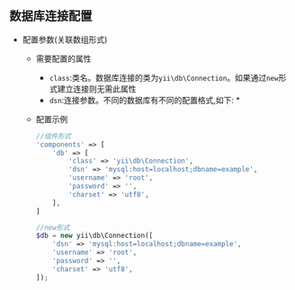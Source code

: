 ## 数据库连接配置
* 配置参数(关联数组形式)
    * 需要配置的属性
        * `class`:类名。数据库连接的类为`yii\db\Connection`。如果通过`new`形式建立连接则无需此属性
        * `dsn`:连接参数。不同的数据库有不同的配置格式,如下:
            * 

    * 配置示例
        ```php 
        //组件形式
        'components' => [
            'db' => [
                'class' => 'yii\db\Connection',
                'dsn' => 'mysql:host=localhost;dbname=example',
                'username' => 'root',
                'password' => '',
                'charset' => 'utf8',
            ],
        ]

        //new形式
        $db = new yii\db\Connection([
            'dsn' => 'mysql:host=localhost;dbname=example',
            'username' => 'root',
            'password' => '',
            'charset' => 'utf8',
        ]);
        ```